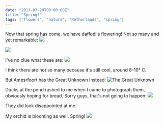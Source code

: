 ```yaml
---
date: "2011-03-20T00:00:00Z"
title: "Spring!"
tags: ["flowers", "nature", "Netherlands", "spring"]
---
```


Now that spring has come, we have daffodils flowering! Not so many and yet remarkable:
![](img:lh6.googleusercontent.com/-UUKrvtB_Ps8/TZt5REgo6UI/AAAAAAAAItg/J4lRegX4y1U/s1600/DSC01000.picasaweb.jpg:a)

<!--more-->

![](img:lh4.googleusercontent.com/-7ACPYhd1llE/TZt5KSLlzjI/AAAAAAAAItg/6qy9k7kmw4k/s1600/DSC01001.picasaweb.jpg:a)

I've no clue what these are:
![](img:lh6.googleusercontent.com/-NnKSwnU2EoQ/TZt5N-ck5dI/AAAAAAAAItg/eCiWYSGvWTs/s1600/DSC01003.picasaweb.jpg:a)

I think there are not so many because it's still cool, around 8-10° C.

But Amesrfoort has the Great Unknown instead:
![](img:lh3.googleusercontent.com/-htUcqwrLjO8/TZt5FQ1O-HI/AAAAAAAAItg/hjBqYN6cS1Y/s1600/DSC01009.picasaweb.jpg:a "The Great Unknown")

Ducks at the pond rushed to me when I came to photograph them, obviously hoping for bread. Sorry guys, that's not going to happen:
![](img:lh5.googleusercontent.com/-k-mrHmjbKok/TZt5HpRG9xI/AAAAAAAAItg/A_Amz5npBkI/s1600/DSC01011.picasaweb.jpg:a)

They did look disappointed at me.

My orchid is blooming as well. Spring!
![](img:lh6.googleusercontent.com/-Ic9c8H7UR6A/TZt5TFkS0hI/AAAAAAAAItg/fe7HUGP2Il4/s1600/DSC01019.picasaweb.jpg:a)
